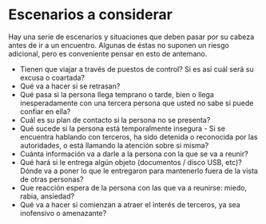 [Title]: # (Escenarios a considerar)
[Order]: # (2)

# Escenarios a considerar

Hay una serie de escenarios y situaciones que deben pasar por su cabeza antes de ir a un encuentro. Algunas de éstas no suponen un riesgo adicional, pero es conveniente pensar en esto de antemano.

*   Tienen que viajar a través de puestos de control? Si es así cuál será su excusa o coartada?
*   Qué va a hacer si se retrasan?
*   Qué pasa si la persona llega temprano o tarde, bien o llega inesperadamente con una tercera persona que usted no sabe si puede confiar en ella?
*   Cuál es su plan de contacto si la persona no se presenta?
*   Qué sucede si la persona está temporalmente insegura - Si se encuentra hablando con terceros, ha sido detenida o reconocida por las autoridades, o está llamando la atención sobre si misma?
*   Cuánta información va a darle a la persona con la que se va a reunir?
*   Qué hará si le entrega algún objeto (documentos / disco USB, etc)? Dónde va a poner lo que le entregaron para mantenerlo fuera de la vista de otras personas?
*   Que reacción espera de la persona con las que va a reunirse: miedo, rabia, ansiedad?
*   Qué va a hacer si comienzan a atraer el interés de terceros, ya sea inofensivo o amenazante?
